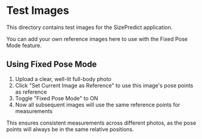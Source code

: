 # Test Images

This directory contains test images for the SizePredict application.

You can add your own reference images here to use with the Fixed Pose Mode feature.

## Using Fixed Pose Mode

1. Upload a clear, well-lit full-body photo
2. Click "Set Current Image as Reference" to use this image's pose points as reference
3. Toggle "Fixed Pose Mode" to ON
4. Now all subsequent images will use the same reference points for measurements

This ensures consistent measurements across different photos, as the pose points will always be in the same relative positions.
